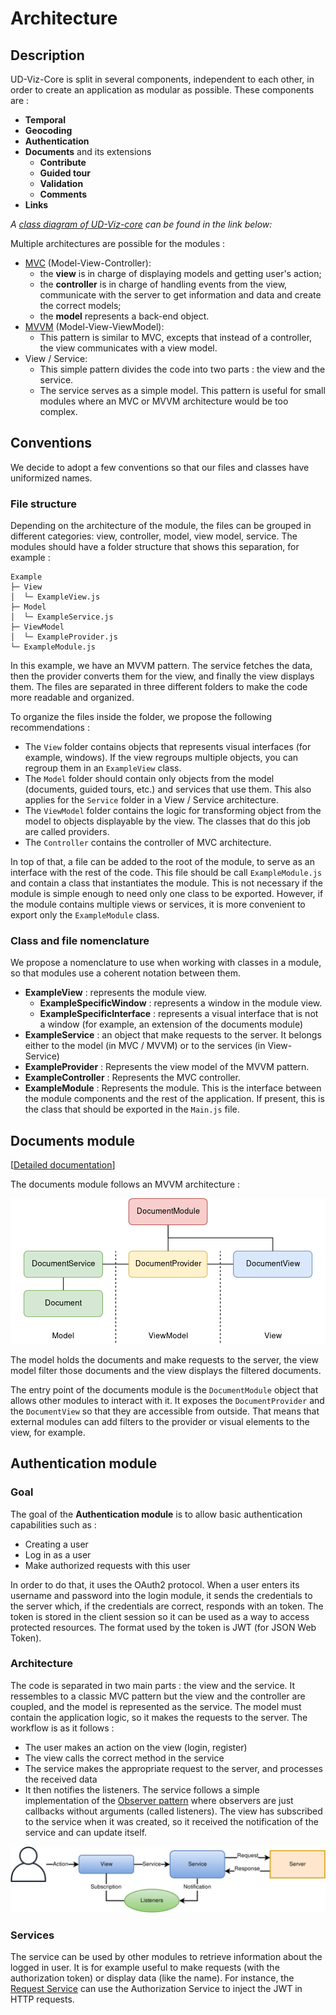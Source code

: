 # Architecture

## Description

UD-Viz-Core is split in several components, independent to each other, in order to create an application as modular as possible.
These components are :

* **Temporal**
* **Geocoding**
* **Authentication**
* **Documents** and its extensions
  * **Contribute**
  * **Guided tour**
  * **Validation**
  * **Comments**
* **Links**

*A [class diagram of UD-Viz-core](https://github.com/MEPP-team/RICT/tree/master/Doc/Devel/Architecture/Diagrams/UDVcoreClassDiagram.jpg) can be found in the link below:*

Multiple architectures are possible for the modules :

- [MVC](https://en.wikipedia.org/wiki/Model%E2%80%93view%E2%80%93controller) (Model-View-Controller):
  * the **view** is in charge of displaying models and getting user's action;
  * the **controller** is in charge of handling events from the view, communicate with the server to get information and data and create the correct models;
  * the **model** represents a back-end object.
- [MVVM](https://en.wikipedia.org/wiki/Model%E2%80%93view%E2%80%93viewmodel) (Model-View-ViewModel):
  * This pattern is similar to MVC, excepts that instead of a controller, the view communicates with a view model. 
- View / Service:
  * This simple pattern divides the code into two parts : the view and the service.
  * The service serves as a simple model. This pattern is useful for small modules where an MVC or MVVM architecture would be too complex.

## Conventions

We decide to adopt a few conventions so that our files and classes have uniformized names.

### File structure

Depending on the architecture of the module, the files can be grouped in different categories: view, controller, model, view model, service. The modules should have a folder structure that shows this separation, for example :

```
Example
├─ View
│  └─ ExampleView.js
├─ Model
│  └─ ExampleService.js
├─ ViewModel
│  └─ ExampleProvider.js
└─ ExampleModule.js
```

In this example, we have an MVVM pattern. The service fetches the data, then the provider converts them for the view, and finally the view displays them. The files are separated in three different folders to make the code more readable and organized.

To organize the files inside the folder, we propose the following recommendations :

- The `View` folder contains objects that represents visual interfaces (for example, windows). If the view regroups multiple objects, you can regroup them in an `ExampleView` class.
- The `Model` folder should contain only objects from the model (documents, guided tours, etc.) and services that use them. This also applies for the `Service` folder in a View / Service architecture.
- The `ViewModel` folder contains the logic for transforming object from the model to objects displayable by the view. The classes that do this job are called providers.
- The `Controller` contains the controller of MVC architecture.

In top of that, a file can be added to the root of the module, to serve as an interface with the rest of the code. This file should be call `ExampleModule.js` and contain a class that instantiates the module. This is not necessary if the module is simple enough to need only one class to be exported. However, if the module contains multiple views or services, it is more convenient to export only the `ExampleModule` class.

### Class and file nomenclature

We propose a nomenclature to use when working with classes in a module, so that modules use a coherent notation between them.

- **ExampleView** : represents the module view.
  - **ExampleSpecificWindow** : represents a window in the module view.
  - **ExampleSpecificInterface** : represents a visual interface that is not a window (for example, an extension of the documents module)
- **ExampleService** : an object that make requests to the server. It belongs either to the model (in MVC / MVVM) or to the services (in View-Service)
- **ExampleProvider** : Represents the view model of the MVVM pattern.
- **ExampleController** : Represents the MVC controller.
- **ExampleModule** : Represents the module. This is the interface between the module components and the rest of the application. If present, this is the class that should be exported in the `Main.js` file.

## Documents module

[[Detailed documentation](../../src/Modules/Documents/README.md)]

The documents module follows an MVVM architecture :

![](Pictures/DocumentsArchitecture.png)

The model holds the documents and make requests to the server, the view model filter those documents and the view displays the filtered documents.

The entry point of the documents module is the `DocumentModule` object that allows other modules to interact with it. It exposes the `DocumentProvider` and the `DocumentView` so that they are accessible from outside. That means that external modules can add filters to the provider or visual elements to the view, for example.

## Authentication module

### Goal

The goal of the **Authentication module** is to allow basic authentication capabilities such as :

* Creating a user
* Log in as a user
* Make authorized requests with this user

In order to do that, it uses the OAuth2 protocol. When a user enters its username and password into the login module, it sends the credentials to the server which, if the credentials are correct, responds with an token. The token is stored in the client session so it can be used as a way to access protected resources. The format used by the token is JWT (for JSON Web Token).

### Architecture

The code is separated in two main parts : the view and the service. It ressembles to a classic MVC pattern but the view and the controller are coupled, and the model is represented as the service. The model must contain the application logic, so it makes the requests to the server. The workflow is as it follows :

* The user makes an action on the view (login, register)
* The view calls the correct method in the service
* The service makes the appropriate request to the server, and processes the received data
* It then notifies the listeners. The service follows a simple implementation of the [Observer pattern](https://en.wikipedia.org/wiki/Observer_pattern) where observers are just callbacks without arguments (called listeners). The view has subscribed to the service when it was created, so it received the notification of the service and can update itself.

![](Pictures/ViewServiceArchitecture.png)

### Services

The service can be used by other modules to retrieve information about the logged in user. It is for example useful to make requests (with the authorization token) or display data (like the name). For instance, the [Request Service](https://github.com/MEPP-team/UD-Viz/wiki/Request-Service) can use the Authorization Service to inject the JWT in HTTP requests.
